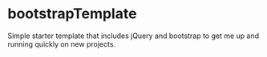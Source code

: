 bootstrapTemplate
=================

Simple starter template that includes jQuery and bootstrap to get me up and running quickly on new projects.
